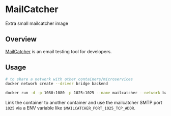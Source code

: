 # MailCatcher

Extra small mailcatcher image

## Overview

[MailCatcher](http://mailcatcher.me/) is an email testing tool for developers.

## Usage

```sh
# to share a network with other containers/microservices
docker network create --driver bridge backend

docker run -d -p 1080:1080 -p 1025:1025 --name mailcatcher --network backend your_dockerhub_username/mailcatcher
```

Link the container to another container and use the mailcatcher SMTP port `1025` via a ENV variable like `$MAILCATCHER_PORT_1025_TCP_ADDR`.